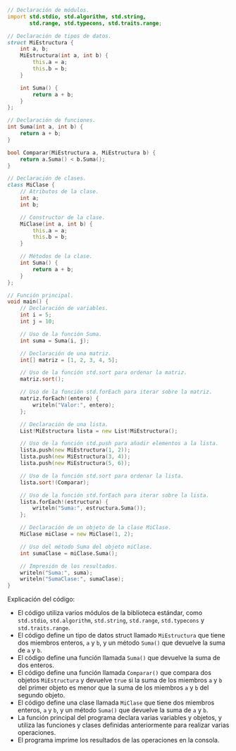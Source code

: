 ```d
// Declaración de módulos.
import std.stdio, std.algorithm, std.string,
       std.range, std.typecons, std.traits.range;

// Declaración de tipos de datos.
struct MiEstructura {
    int a, b;
    MiEstructura(int a, int b) {
        this.a = a;
        this.b = b;
    }

    int Suma() {
        return a + b;
    }
};

// Declaración de funciones.
int Suma(int a, int b) {
    return a + b;
}

bool Comparar(MiEstructura a, MiEstructura b) {
    return a.Suma() < b.Suma();
}

// Declaración de clases.
class MiClase {
    // Atributos de la clase.
    int a;
    int b;

    // Constructor de la clase.
    MiClase(int a, int b) {
        this.a = a;
        this.b = b;
    }

    // Métodos de la clase.
    int Suma() {
        return a + b;
    }
};

// Función principal.
void main() {
    // Declaración de variables.
    int i = 5;
    int j = 10;

    // Uso de la función Suma.
    int suma = Suma(i, j);

    // Declaración de una matriz.
    int[] matriz = [1, 2, 3, 4, 5];

    // Uso de la función std.sort para ordenar la matriz.
    matriz.sort();

    // Uso de la función std.forEach para iterar sobre la matriz.
    matriz.forEach!(entero) {
        writeln("Valor:", entero);
    };

    // Declaración de una lista.
    List!MiEstructura lista = new List!MiEstructura();

    // Uso de la función std.push para añadir elementos a la lista.
    lista.push(new MiEstructura(1, 2));
    lista.push(new MiEstructura(3, 4));
    lista.push(new MiEstructura(5, 6));

    // Uso de la función std.sort para ordenar la lista.
    lista.sort!(Comparar);

    // Uso de la función std.forEach para iterar sobre la lista.
    lista.forEach!(estructura) {
        writeln("Suma:", estructura.Suma());
    };

    // Declaración de un objeto de la clase MiClase.
    MiClase miClase = new MiClase(1, 2);

    // Uso del método Suma del objeto miClase.
    int sumaClase = miClase.Suma();

    // Impresión de los resultados.
    writeln("Suma:", suma);
    writeln("SumaClase:", sumaClase);
}
```

Explicación del código:

* El código utiliza varios módulos de la biblioteca estándar, como `std.stdio`, `std.algorithm`, `std.string`, `std.range`, `std.typecons` y `std.traits.range`.
* El código define un tipo de datos struct llamado `MiEstructura` que tiene dos miembros enteros, `a` y `b`, y un método `Suma()` que devuelve la suma de `a` y `b`.
* El código define una función llamada `Suma()` que devuelve la suma de dos enteros.
* El código define una función llamada `Comparar()` que compara dos objetos `MiEstructura` y devuelve `true` si la suma de los miembros `a` y `b` del primer objeto es menor que la suma de los miembros `a` y `b` del segundo objeto.
* El código define una clase llamada `MiClase` que tiene dos miembros enteros, `a` y `b`, y un método `Suma()` que devuelve la suma de `a` y `b`.
* La función principal del programa declara varias variables y objetos, y utiliza las funciones y clases definidas anteriormente para realizar varias operaciones.
* El programa imprime los resultados de las operaciones en la consola.
